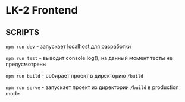 # LK-2 Frontend

## SCRIPTS

`npm run dev` - запускает localhost для разработки

`npm run test` - выводит console.log(), на данный момент тесты не предусмотрены

`npm run build` - собирает проект в директорию `/build`

`npm run serve` - запускает проект из директории `/build` в production mode
